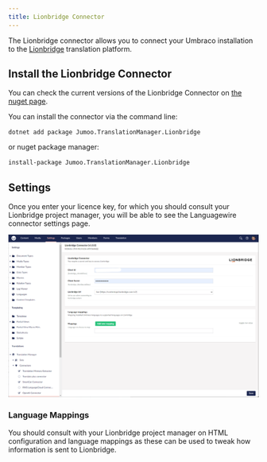 ```yaml
---
title: Lionbridge Connector
---
```


The Lionbridge connector allows you to connect your Umbraco installation to the [Lionbridge](https://www.lionbridge.com/) translation platform.

## Install the Lionbridge Connector 

You can check the current versions of the Lionbridge Connector on [the nuget page](https://www.nuget.org/packages/Jumoo.TranslationManager.Lionbridge).

You can install the connector via the command line: 

```cli
dotnet add package Jumoo.TranslationManager.Lionbridge
```

or nuget package manager:

```cls
install-package Jumoo.TranslationManager.Lionbridge
```

## Settings

Once you enter your licence key, for which you should consult your Lionbridge project manager, you will be able to see the Languagewire connector settings page. 

![Lionbridge connector settings page](lionbridge.png)

### Language Mappings

You should consult with your Lionbridge project manager on HTML configuration and language mappings as these can be used to tweak how information is sent to Lionbridge. 